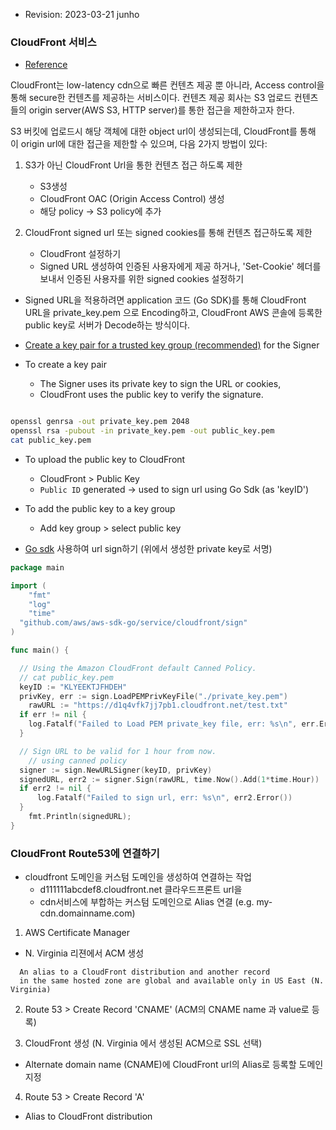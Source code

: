 

- Revision: 2023-03-21 junho


### CloudFront 서비스

- [Reference](https://docs.aws.amazon.com/AmazonCloudFront/latest/DeveloperGuide/private-content-overview.html)

CloudFront는 low-latency cdn으로 빠른 컨텐츠 제공 뿐 아니라, Access control을 통해 secure한 컨텐츠를 제공하는 서비스이다. 컨텐츠 제공 회사는 S3 업로드 컨텐츠들의 origin server(AWS S3, HTTP server)를 통한 접근을 제한하고자 한다.

S3 버킷에 업로드시 해당 객체에 대한 object url이 생성되는데,
CloudFront를 통해 이 origin url에 대한 접근을 제한할 수 있으며, 다음 2가지 방법이 있다:

1. S3가 아닌 CloudFront Url을 통한 컨텐츠 접근 하도록 제한
	- S3생성
	- CloudFront OAC (Origin Access Control) 생성
	- 해당 policy -> S3 policy에 추가


2. CloudFront signed url 또는 signed cookies를 통해 컨텐츠 접근하도록 제한
	- CloudFront 설정하기
	- Signed URL 생성하여 인증된 사용자에게 제공 하거나, 'Set-Cookie' 헤더를 보내서 인증된 사용자를 위한 signed cookies 설정하기
  - Signed URL을 적용하려면 application 코드 (Go SDK)를 통해 CloudFront URL을 private_key.pem 으로 Encoding하고, CloudFront AWS 콘솔에 등록한 public key로 서버가 Decode하는 방식이다.


- [Create a key pair for a trusted key group (recommended)](https://docs.aws.amazon.com/AmazonCloudFront/latest/DeveloperGuide/private-content-trusted-signers.html#private-content-creating-cloudfront-key-pairs) for the Signer

- To create a key pair
	- The Signer uses its private key to sign the URL or cookies,
	- CloudFront uses the public key to verify the signature.
```sh

openssl genrsa -out private_key.pem 2048
openssl rsa -pubout -in private_key.pem -out public_key.pem
cat public_key.pem
```

- To upload the public key to CloudFront
	- CloudFront > Public Key
	- `Public ID` generated -> used to sign url using Go Sdk (as 'keyID')

- To add the public key to a key group
	- Add key group > select public key


- [Go sdk](https://docs.aws.amazon.com/sdk-for-go/api/service/cloudfront/sign/) 사용하여 url sign하기 (위에서 생성한 private key로 서명)


```go
package main

import (
	"fmt"
	"log"
	"time"
  "github.com/aws/aws-sdk-go/service/cloudfront/sign"
)

func main() {

  // Using the Amazon CloudFront default Canned Policy.
  // cat public_key.pem
  keyID := "KLYEEKTJFHDEH"
  privKey, err := sign.LoadPEMPrivKeyFile("./private_key.pem")
	rawURL := "https://d1q4vfk7jj7pb1.cloudfront.net/test.txt"
  if err != nil {
    log.Fatalf("Failed to Load PEM private_key file, err: %s\n", err.Error())
  }

  // Sign URL to be valid for 1 hour from now.
	// using canned policy
  signer := sign.NewURLSigner(keyID, privKey)
  signedURL, err2 := signer.Sign(rawURL, time.Now().Add(1*time.Hour))
  if err2 != nil {
      log.Fatalf("Failed to sign url, err: %s\n", err2.Error())
  }
	fmt.Println(signedURL);
}
```


### CloudFront Route53에 연결하기

- cloudfront 도메인을 커스텀 도메인을 생성하여 연결하는 작업
  - d111111abcdef8.cloudfront.net 클라우드프론트 url을
  - cdn서비스에 부합하는 커스텀 도메인으로 Alias 연결 (e.g. my-cdn.domainname.com)

1. AWS Certificate Manager
  - N. Virginia 리젼에서 ACM 생성

```
  An alias to a CloudFront distribution and another record
  in the same hosted zone are global and available only in US East (N. Virginia)
```

2. Route 53 > Create Record 'CNAME' (ACM의 CNAME name 과 value로 등록)

3. CloudFront 생성 (N. Virginia 에서 생성된 ACM으로 SSL 선택)
  - Alternate domain name (CNAME)에 CloudFront url의 Alias로 등록할 도메인 지정

4. Route 53 > Create Record 'A'
  - Alias to CloudFront distribution


